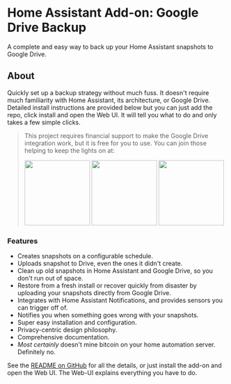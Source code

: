 # Home Assistant Add-on: Google Drive Backup

A complete and easy way to back up your Home Assistant snapshots to Google Drive.

## About

Quickly set up a backup strategy without much fuss. It doesn't require much familiarity with Home Assistant, its architecture, or Google Drive. Detailed install instructions are provided below but you can just add the repo, click install and open the Web UI. It will tell you what to do and only takes a few simple clicks.

>This project requires financial support to make the Google Drive integration work, but it is free for you to use.  You can join those helping to keep the lights on at:
>  
>[<img src="https://raw.githubusercontent.com/sabeechen/hassio-google-drive-backup/master/images/bmc-button.svg" width="150"/>](https://www.buymeacoffee.com/sabeechen)
>[<img src="https://raw.githubusercontent.com/sabeechen/hassio-google-drive-backup/master/images/paypal-button.svg" width="150"/>](https://www.paypal.com/paypalme/stephenbeechen)
>[<img src="https://raw.githubusercontent.com/sabeechen/hassio-google-drive-backup/master/images/patreon-button.svg" width=150/>](https://www.patreon.com/bePatron?u=4064183)


### Features

- Creates snapshots on a configurable schedule.
- Uploads snapshot to Drive, even the ones it didn't create.
- Clean up old snapshots in Home Assistant and Google Drive, so you don't run out of space.
- Restore from a fresh install or recover quickly from disaster by uploading your snapshots directly from Google Drive.
- Integrates with Home Assistant Notifications, and provides sensors you can trigger off of.
- Notifies you when something goes wrong with your snapshots.
- Super easy installation and configuration.
- Privacy-centric design philosophy.
- Comprehensive documentation.
- _Most certainly_ doesn't mine bitcoin on your home automation server. Definitely no.

See the [README on GitHub](https://github.com/sabeechen/hassio-google-drive-backup) for all the details, or just install the add-on and open the Web UI.
The Web-UI explains everything you have to do.
